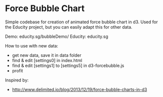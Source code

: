 Force Bubble Chart
===========

Simple codebase for creation of animated force bubble chart in d3. 
Used for the Educity project, but you can easily adapt this for other data.

Demo: educity.sg/bubbleDemo/
Educity: educity.sg

How to use with new data:
* get new data, save it in data folder
* find & edit [settings0] in index.html
* find & edit [settings1] to [settings5] in d3-forcebubble.js
* profit

Inspired by:
* http://www.delimited.io/blog/2013/12/19/force-bubble-charts-in-d3